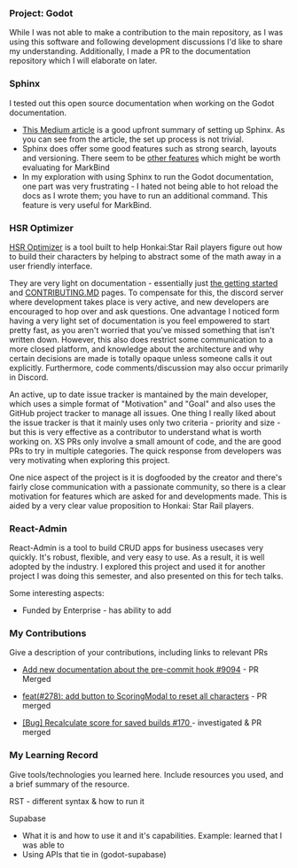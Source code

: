 ### Project: Godot

While I was not able to make a contribution to the main repository, as I was using this software and following development discussions I'd like to share my understanding. Additionally, I made a PR to the documentation repository which I will elaborate on later. 

### Sphinx

I tested out this open source documentation when working on the Godot documentation.


* [This Medium article](https://towardsdatascience.com/documenting-python-code-with-sphinx-554e1d6c4f6d) is a good upfront summary of setting up Sphinx. As you can see from the article, the set up process is not trivial.
* Sphinx does offer some good features such as strong search, layouts and versioning. There seem to be [other features](https://www.sphinx-doc.org/en/master/) which might be worth evaluating for MarkBind
* In my exploration with using Sphinx to run the Godot documentation, one part was very frustrating - I hated not being able to hot reload the docs as I wrote them; you have to run an additional command. This feature is very useful for MarkBind.

### HSR Optimizer
[HSR Optimizer](https://github.com/fribbels/hsr-optimizer/issues) is a tool built to help Honkai:Star Rail players figure out how to build their characters by helping to abstract some of the math away in a user friendly interface.

They are very light on documentation - essentially just [the getting started](https://github.com/fribbels/hsr-optimizer/blob/main/GETTING_STARTED.md) and [CONTRIBUTING.MD](https://github.com/fribbels/hsr-optimizer/blob/main/CONTRIBUTING.md) pages. To compensate for this, the discord server where development takes place is very active, and new developers are encouraged to hop over and ask questions. One advantage I noticed form having a very light set of documentation is you feel empowered to start pretty fast, as you aren't worried that you've missed something that isn't written down. However, this also does restrict some communication to a more closed platform, and knowledge about the architecture and why certain decisions are made is totally opaque unless someone calls it out explicitly. Furthermore, code comments/discussion may also occur primarily in Discord.

An active, up to date issue tracker is mantained by the main developer, which uses a simple format of "Motivation" and "Goal" and also uses the GitHub project tracker to manage all issues. One thing I really liked about the issue tracker is that it mainly uses only two criteria - priority and size - but this is very effective as a contributor to understand what is worth working on. XS PRs only involve a small amount of code, and the are good PRs to try in multiple categories. The quick response from developers was very motivating when exploring this project.

One nice aspect of the project is it is dogfooded by the creator and there's fairly close communication with a passionate community, so there is a clear motivation for features which are asked for and developments made. This is aided by a very clear value proposition to Honkai: Star Rail players.


### React-Admin

React-Admin is a tool to build CRUD apps for business usecases very quickly. It's robust, flexible, and very easy to use. As a result, it is well adopted by the industry. I explored this project and used it for another project I was doing this semester, and also presented on this for tech talks. 

Some interesting aspects:

* Funded by Enterprise - has ability to add

### My Contributions

Give a description of your contributions, including links to relevant PRs

* [Add new documentation about the pre-commit hook #9094](https://github.com/godotengine/godot-docs/pull/9094) - PR Merged 

* [feat(#278): add button to ScoringModal to reset all characters](https://github.com/fribbels/hsr-optimizer/pull/282) - PR merged

* [[Bug] Recalculate score for saved builds #170 ](https://github.com/fribbels/hsr-optimizer/issues/170) - investigated & PR merged

### My Learning Record

Give tools/technologies you learned here. Include resources you used, and a brief summary of the resource.

RST - different syntax & how to run it

Supabase
* What it is and how to use it and it's capabilities. Example: learned that I was able to 
* Using APIs that tie in (godot-supabase)